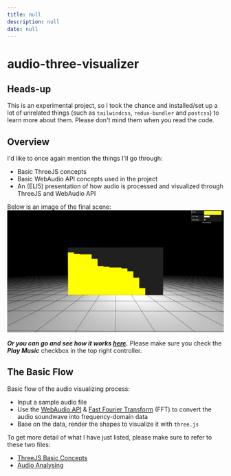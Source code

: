 ```yaml
---
title: null
description: null
date: null
---
```


# audio-three-visualizer

## Heads-up

This is an experimental project, so I took the chance and installed/set up a lot of unrelated things (such as `tailwindcss`, `redux-bundler` and `postcss`)
to learn more about them. Please don't mind them when you read the code.

## Overview

I'd like to once again mention the things I'll go through:

- Basic ThreeJS concepts
- Basic WebAudio API concepts used in the project
- An (ELI5) presentation of how audio is processed and visualized through ThreeJS and WebAudio API

Below is an image of the final scene:
![final-sample](assets/final-sample.jpg)

**_Or you can go and see how it works [here](https://three-audio-visualizer.herokuapp.com/)._** Please make sure you check the **_Play Music_** checkbox in the top right controller.

## The Basic Flow

Basic flow of the audio visualizing process:

- Input a sample audio file
- Use the [WebAudio API](https://developer.mozilla.org/en-US/docs/Web/API/Web_Audio_API) & [Fast Fourier Transform](http://en.wikipedia.org/wiki/Fast_Fourier_transform) (FFT) to convert the audio soundwave into frequency-domain data
- Base on the data, render the shapes to visualize it with `three.js`

To get more detail of what I have just listed, please make sure to refer to these two files:

- [ThreeJS Basic Concepts](docs/BasicThreeJS.md)
- [Audio Analysing](docs/AudioAnalysing.md)

